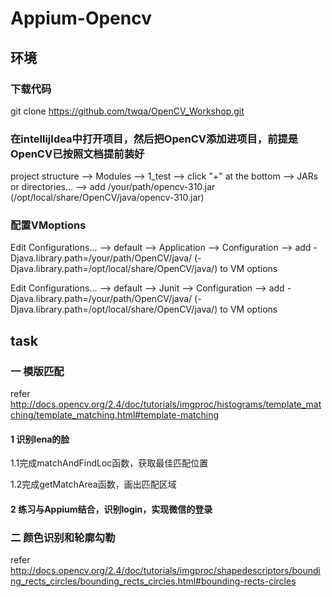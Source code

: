# Appium-Opencv

## 环境
### 下载代码
git clone https://github.com/twqa/OpenCV_Workshop.git
### 在intellijIdea中打开项目，然后把OpenCV添加进项目，前提是OpenCV已按照文档提前装好
project structure  -->  Modules  -->  1_test  --> click "+" at the bottom  --> JARs or directories...
-->  add /your/path/opencv-310.jar (/opt/local/share/OpenCV/java/opencv-310.jar)
### 配置VMoptions
Edit Configurations... -->  default  -->  Application  -->  Configuration  -->  add -Djava.library.path=/your/path/OpenCV/java/ (-Djava.library.path=/opt/local/share/OpenCV/java/) to VM options

Edit Configurations... -->  default  -->  Junit  -->  Configuration  -->  add -Djava.library.path=/your/path/OpenCV/java/ (-Djava.library.path=/opt/local/share/OpenCV/java/) to VM options


## task
### 一 模版匹配
refer http://docs.opencv.org/2.4/doc/tutorials/imgproc/histograms/template_matching/template_matching.html#template-matching

#### 1 识别lena的脸
1.1完成matchAndFindLoc函数，获取最佳匹配位置

1.2完成getMatchArea函数，画出匹配区域

#### 2 练习与Appium结合，识别login，实现微信的登录

### 二 颜色识别和轮廓勾勒
refer http://docs.opencv.org/2.4/doc/tutorials/imgproc/shapedescriptors/bounding_rects_circles/bounding_rects_circles.html#bounding-rects-circles






